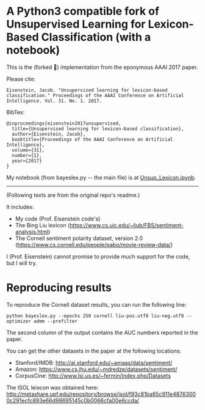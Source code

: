 # A Python3 compatible fork of Unsupervised Learning for Lexicon-Based Classification (with a notebook)

This is the (forked :fork_and_knife:) implementation from the eponymous AAAI 2017 paper. 

Please cite:
```
Eisenstein, Jacob. "Unsupervised learning for lexicon-based classification." Proceedings of the AAAI Conference on Artificial Intelligence. Vol. 31. No. 1. 2017.
```

BibTex:
```
@inproceedings{eisenstein2017unsupervised,
  title={Unsupervised learning for lexicon-based classification},
  author={Eisenstein, Jacob},
  booktitle={Proceedings of the AAAI Conference on Artificial Intelligence},
  volume={31},
  number={1},
  year={2017}
}
```

My notebook (from bayeslex.py -- the main file) is at [Unsup_Lexicon.ipynb](Unsup_Lexicon.ipynb).

------------------------------------------------------------------------------------------------------------
(Following texts are from the original repo's readme.)

It includes:

- My code (Prof. Eisenstein code's)
- The Bing Liu lexicon (https://www.cs.uic.edu/~liub/FBS/sentiment-analysis.html)
- The Cornell sentiment polarity dataset, version 2.0 (https://www.cs.cornell.edu/people/pabo/movie-review-data/)

I (Prof. Eisenstein) cannot promise to provide much support for the code, but I will try.

# Reproducing results

To reproduce the Cornell dataset results, you can run the following line:

```python bayeslex.py --epochs 250 cornell liu-pos.utf8 liu-neg.utf8 --optimizer admm --prefilter```

The second column of the output contains the AUC numbers reported in the paper.

You can get the other datasets in the paper at the following locations:

- Stanford/IMDB: http://ai.stanford.edu/~amaas/data/sentiment/
- Amazon: https://www.cs.jhu.edu/~mdredze/datasets/sentiment/
- CorpusCine: http://www.lsi.us.es/~fermin/index.php/Datasets

The ISOL leixcon was obtained here: http://metashare.upf.edu/repository/browse/isol/f93c81ba65c911e48763000c291ecfc893e66d98695145c0b0066cfa00e6ccda/
